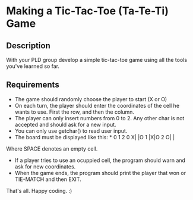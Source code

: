 # Making a Tic-Tac-Toe (Ta-Te-Ti) Game
## Description
With your PLD group develop a simple tic-tac-toe game using all the tools you've learned so far.

## Requirements
- The game should randomly choose the player to start (X or O)
- On each turn, the player should enter the coordinates of the cell he wants to use. First the row, and then the column.
- The player can only insert numbers from 0 to 2. Any other char is not accepted and should ask for a new input.
- You can only use getchar() to read user input.
- The board must be displayed like this:
      * 0 1 2
      0 X| |O
      1  |X|O
      2 O| |

Where SPACE denotes an empty cell.

- If a player tries to use an ocuppied cell, the program should warn and ask for new coordinates.
- When the game ends, the program should print the player that won or TIE-MATCH and then EXIT.

That's all. Happy coding. :)